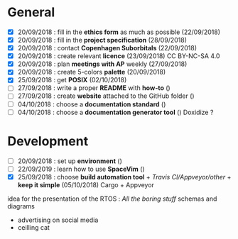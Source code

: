 # General
- [x] 20/09/2018 : fill in the **ethics form** as much as possible (22/09/2018)
- [x] 20/09/2018 : fill in the **project specification** (28/09/2018)
- [x] 20/09/2018 : contact **Copenhagen Suborbitals** (22/09/2018)
- [x] 20/09/2018 : create relevant **licence** (23/09/2018) CC BY-NC-SA 4.0
- [x] 20/09/2018 : plan **meetings with AP** weekly (27/09/2018)
- [x] 20/09/2018 : create 5-colors **palette** (20/09/2018)
- [x] 25/09/2018 : get **POSIX** (02/10/2018)
- [ ] 27/09/2018 : write a proper **README** with **how-to** ()
- [ ] 27/09/2018 : create **website** attached to the GitHub folder ()
- [ ] 04/10/2018 : choose a **documentation standard** ()
- [ ] 04/10/2018 : choose a **documentation generator tool** () Doxidize ?

# Development
- [ ] 20/09/2018 : set up **environment** ()
- [ ] 22/09/2019 : learn how to use **SpaceVim** ()
- [x] 25/09/2018 : choose **build automation tool** + *Travis Cl/Appveyor/other* + **keep it simple** (05/10/2018) Cargo + Appveyor

idea for the presentation of the RTOS :
*All the boring stuff*
schemas and diagrams
+ advertising on social media
+ ceilling cat